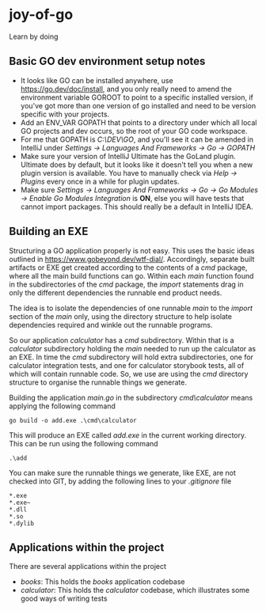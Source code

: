 # joy-of-go
Learn by doing

## Basic GO dev environment setup notes

* It looks like GO can be installed anywhere, use https://go.dev/doc/install, and you only really need to amend the environment variable GOROOT to point to a specific installed version, if you've got more than one version of go installed and need to be version specific with your projects.
* Add an ENV_VAR GOPATH that points to a directory under which all local GO projects and dev occurs, so the root of your GO code workspace. 
* For me that GOPATH is *C:\DEV\GO*, and you'll see it can be amended in IntelliJ under *Settings -> Languages And Frameworks -> Go -> GOPATH*
* Make sure your version of IntelliJ Ultimate has the GoLand plugin.  Ultimate does by default, but it looks like it doesn't tell you when a new plugin version is available.  You have to manually check via *Help -> Plugins* every once in a while for plugin updates.
* Make sure *Settings -> Languages And Frameworks -> Go -> Go Modules -> Enable Go Modules Integration* is **ON**, else you will have tests that cannot import packages. This should really be a default in IntelliJ IDEA.

## Building an EXE

Structuring a GO application properly is not easy. This uses the basic ideas outlined 
in https://www.gobeyond.dev/wtf-dial/. Accordingly, separate built artifacts or EXE get 
created according to the contents of a *cmd* package, where all the main build functions 
can go.  Within each *main* function found in the subdirectories of the *cmd* package,
the *import* statements drag in only the different dependencies the runnable end product
needs.  

The idea is to isolate the dependencies of one runnable *main* to the *import* section of the *main*
only, using the directory structure to help isolate dependencies required and winkle out the
runnable programs.

So our application *calculator* has a *cmd* subdirectory.  Within that is a *calculator* subdirectory 
holding the *main* needed to run up the calculator as an EXE. In time the *cmd* subdirectory
will hold extra subdirectories, one for calculator integration tests, and one for calculator storybook 
tests, all of which will contain runnable code.  So, we use are using the *cmd* directory structure 
to organise the runnable things we generate.

Building the application *main.go* in the subdirectory *cmd\calculator* means applying the following command

```shell
go build -o add.exe .\cmd\calculator
```

This will produce an EXE called *add.exe* in the current working directory.  This can be run using the following command

```shell
.\add
```

You can make sure the runnable things we generate, like EXE, are not checked into GIT, by adding the following lines 
to your *.gitignore* file

```shell
*.exe
*.exe~
*.dll
*.so
*.dylib
```

## Applications within the project

There are several applications within the project

* _books_: This holds the *books* application codebase
* _calculator_: This holds the *calculator* codebase, which illustrates some good ways of writing tests